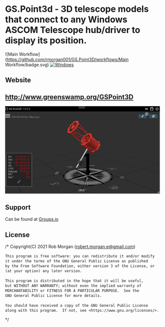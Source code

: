 # GS.Point3d - 3D telescope models that connect to any Windows ASCOM Telescope hub/driver to display its position.

![Main Workflow](https://github.com/rmorgan001/GS.Point3D/workflows/Main Workflow/badge.svg)
[![Windows](https://img.shields.io/github/v/release/rmorgan001/GS.Point3D)](https://github.com/rmorgan001/GS.Point3D/releases)

## Website
## http://www.greenswamp.org/GSPoint3D

![Alt text](Misc/main1.jpg?raw=true "GS.Point3D")


## Support

Can be found at [Groups.io](https://groups.io/g/GSS)

## License

/* 
    Copyright(C) 2021  Rob Morgan (robert.morgan.e@gmail.com)

    This program is free software: you can redistribute it and/or modify
    it under the terms of the GNU General Public License as published
    by the Free Software Foundation, either version 3 of the License, or
    (at your option) any later version.

    This program is distributed in the hope that it will be useful,
    but WITHOUT ANY WARRANTY; without even the implied warranty of
    MERCHANTABILITY or FITNESS FOR A PARTICULAR PURPOSE.  See the
    GNU General Public License for more details.

    You should have received a copy of the GNU General Public License
    along with this program.  If not, see <https://www.gnu.org/licenses/>.
 */
